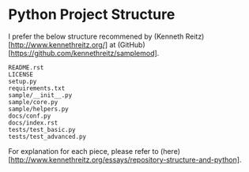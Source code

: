 # Python Project Structure

I prefer the below structure recommened by (Kenneth Reitz)[http://www.kennethreitz.org/] at (GitHub)[https://github.com/kennethreitz/samplemod].

```
README.rst
LICENSE
setup.py
requirements.txt
sample/__init__.py
sample/core.py
sample/helpers.py
docs/conf.py
docs/index.rst
tests/test_basic.py
tests/test_advanced.py
```

For explanation for each piece, please refer to (here)[http://www.kennethreitz.org/essays/repository-structure-and-python].
